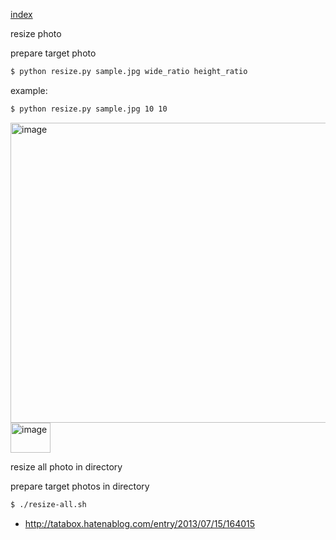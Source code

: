 [index](./index.md)




resize photo


prepare target photo


```sh
$ python resize.py sample.jpg wide_ratio height_ratio
```

example:
```sh
$ python resize.py sample.jpg 10 10
```


<img src="https://raw.githubusercontent.com/wiki/karaage0703/python-image-processing/0007.jpg" alt="image" width="640" height="480">


<img src="https://raw.githubusercontent.com/wiki/karaage0703/python-image-processing/0007.jpg" alt="image" width="64" height="48">




resize all photo in directory


prepare target photos in directory


```sh
$ ./resize-all.sh
```


- http://tatabox.hatenablog.com/entry/2013/07/15/164015
